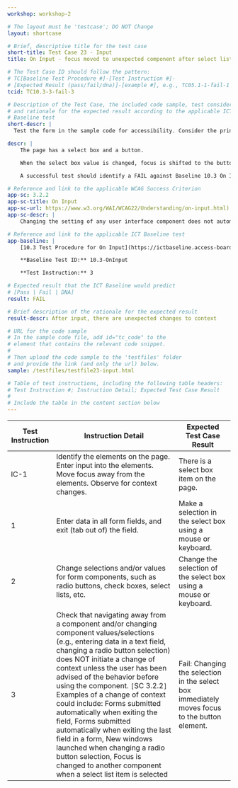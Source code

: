 ```yaml
---
workshop: workshop-2

# The layout must be 'testcase'; DO NOT Change
layout: shortcase

# Brief, descriptive title for the test case
short-title: Test Case 23 - Input
title: On Input - focus moved to unexpected component after select list item is selected

# The Test Case ID should follow the pattern:
# TC[Baseline Test Procedure #]-[Test Instruction #]-
# [Expected Result (pass/fail/dna)]-[example #], e.g., TC05.1-1-fail-1
tcid: TC10.3-3-fail-3

# Description of the Test Case, the included code sample, test considerations,
# and rationale for the expected result according to the applicable ICT
# Baseline test
short-descr: |
  Test the form in the sample code for accessibility. Consider the principles of Perceiveable, Operable, Understandable, and Robust as they relate to input form fields. In particular consider the applicable Success Criterion from the Web Content Accessibility Guidelines noted below.

descr: |
    The page has a select box and a button.

    When the select box value is changed, focus is shifted to the button.

    A successful test should identify a FAIL against Baseline 10.3 On Input.

# Reference and link to the applicable WCAG Success Criterion
app-sc: 3.2.2
app-sc-title: On Input
app-sc-url: https://www.w3.org/WAI/WCAG22/Understanding/on-input.html)
app-sc-descr: |
    Changing the setting of any user interface component does not automatically cause a change of context unless the user has been advised of the behavior before using the component.

# Reference and link to the applicable ICT Baseline test
app-baseline: |
    [10.3 Test Procedure for On Input](https://ictbaseline.access-board.gov/10Forms/#103-test-procedure-for-on-input)

    **Baseline Test ID:** 10.3-OnInput

    **Test Instruction:** 3

# Expected result that the ICT Baseline would predict
# [Pass | Fail | DNA]
result: FAIL

# Brief description of the rationale for the expected result
result-descr: After input, there are unexpected changes to context

# URL for the code sample
# In the sample code file, add id="tc_code" to the
# element that contains the relevant code snippet.
#
# Then upload the code sample to the 'testfiles' folder
# and provide the link (and only the url) below.
sample: /testfiles/testfile23-input.html

# Table of test instructions, including the following table headers:
# Test Instruction #; Instruction Detail; Expected Test Case Result
#
# Include the table in the content section below
---
```

| Test Instruction | Instruction Detail | Expected Test Case Result |
|------------------|--------------------|---------------------------|
| IC-1 | Identify the elements on the page. Enter input into the elements. Move focus away from the elements. Observe for context changes. | There is a select box item on the page. |
| 1 | Enter data in all form fields, and exit (tab out of) the field. | Make a selection in the select box using a mouse or keyboard. |
| 2 | Change selections and/or values for form components, such as radio buttons, check boxes, select lists, etc. | Change the selection of the select box using a mouse or keyboard. |
| 3 | Check that navigating away from a component and/or changing component values/selections (e.g., entering data in a text field, changing a radio button selection) does NOT initiate a change of context unless the user has been advised of the behavior before using the component. `[`SC 3.2.2`]` Examples of a change of context could include: Forms submitted automatically when exiting the field, Forms submitted automatically when exiting the last field in a form, New windows launched when changing a radio button selection, Focus is changed to another component when a select list item is selected | Fail: Changing the selection in the select box immediately moves focus to the button element. |
